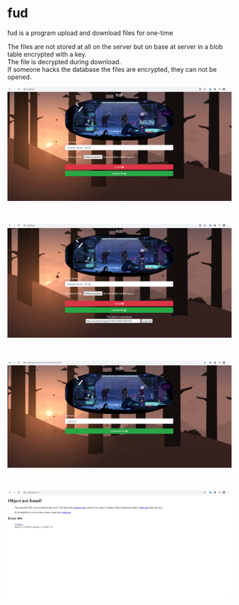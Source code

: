 # fud
fud is a program upload and download files for one-time </br>

The files are not stored at all on the server but on base at server in a blob table encrypted with a key. </br>
The file is decrypted during download. </br>
If someone hacks the database the files are encrypted, they can not be opened. </br>

![md/1](md/1.png) <br> <br> <br>

![md/2](md/2.png) <br> <br> <br>

![md/3](md/3.png) <br> <br> <br>

![md/4](md/4.png) <br> <br> <br>

